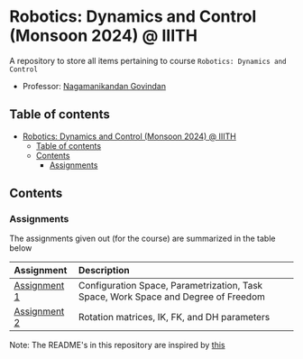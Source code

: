 # Robotics: Dynamics and Control (Monsoon 2024) @ IIITH
A repository to store all items pertaining to course `Robotics: Dynamics and Control`

- Professor: [Nagamanikandan Govindan](https://www.iiit.ac.in/faculty/nagamanikandan-govindan/)

## Table of contents

- [Robotics: Dynamics and Control (Monsoon 2024) @ IIITH](#robotics-dynamics-and-control-monsoon-2024--iiith)
    - [Table of contents](#table-of-contents)
    - [Contents](#contents)
        - [Assignments](#assignments)

## Contents

### Assignments

The assignments given out (for the course) are summarized in the table below

| Assignment | Description |
| :---- | :---- |
| [Assignment 1](./Assignment_1/README.md) | Configuration Space, Parametrization, Task Space, Work Space and Degree of Freedom |
| [Assignment 2](./Assignment_2/README.md) | Rotation matrices, IK, FK, and DH parameters |

Note: The README's in this repository are inspired by [this](https://github.com/TheProjectsGuy/MR21-CS7.503)